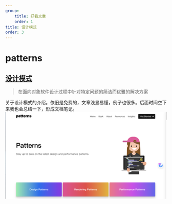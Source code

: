 ```yaml
---
group: 
    title: 好看文章
    order: 1
title: 设计模式
order: 3
---
```


# patterns

## [设计模式](https://www.patterns.dev/posts)
>在面向对象软件设计过程中针对特定问题的简洁而优雅的解决方案

关于设计模式的介绍。依旧是免费的，文章浅显易懂，例子也很多。后面时间空下来我也会总结一下，形成文档笔记。
![1](../../public/images/pattern.png)